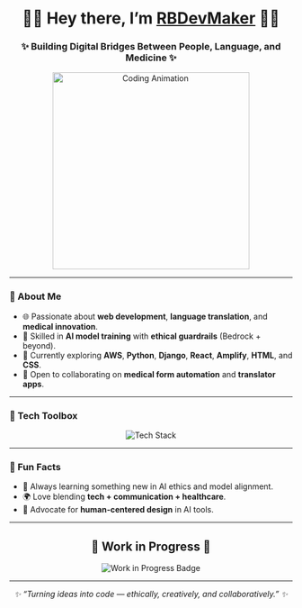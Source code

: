 <h1 align="center">👋🏽 Hey there, I’m <a href="https://github.com/RBDevMaker">RBDevMaker</a> 👋🏽</h1>
<h3 align="center">✨ Building Digital Bridges Between People, Language, and Medicine ✨</h3>

<p align="center">
  <img src="https://media.giphy.com/media/LMcB8XospGZO8UQq87/giphy.gif" width="350" alt="Coding Animation">
</p>

---

### 👀 About Me  
- 🌐 Passionate about **web development**, **language translation**, and **medical innovation**.  
- 🧠 Skilled in **AI model training** with **ethical guardrails** (Bedrock + beyond).  
- 🚀 Currently exploring **AWS**, **Python**, **Django**, **React**, **Amplify**, **HTML**, and **CSS**.  
- 💞️ Open to collaborating on **medical form automation** and **translator apps**.

---

### 🧰 Tech Toolbox  
<p align="center">
  <img src="https://skillicons.dev/icons?i=python,aws,django,react,html,css,github,vscode" alt="Tech Stack" />
</p>

---

### 🧩 Fun Facts  
- 🎯 Always learning something new in AI ethics and model alignment.  
- 🌍 Love blending **tech + communication + healthcare**.  
- 🧬 Advocate for **human-centered design** in AI tools.  

---

<h2 align="center">🚧 Work in Progress 🚧</h2>

<p align="center">
  <img src="https://img.shields.io/badge/Status-In%20Progress-yellow?style=for-the-badge&logo=github" alt="Work in Progress Badge" />
</p>



---

<p align="center">
  <i>✨ “Turning ideas into code — ethically, creatively, and collaboratively.” ✨</i>
</p>




